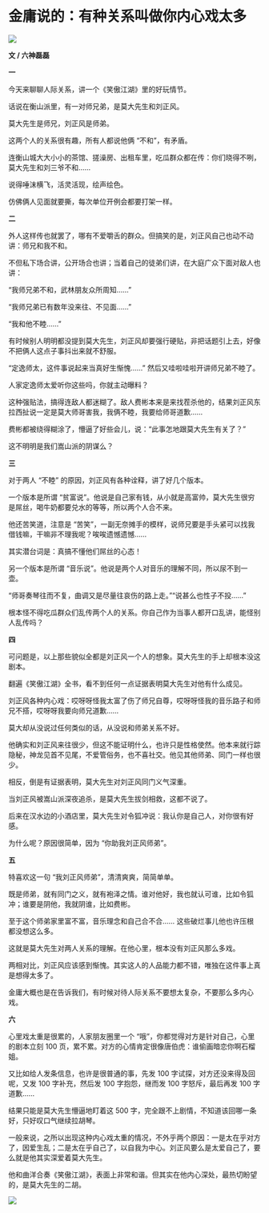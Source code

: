 # 金庸说的：有种关系叫做你内心戏太多

![](https://mmbiz.qpic.cn/mmbiz_png/EC7unEiaL8xoiaYfgmLuKEiaEOcIqbnuXRc6twbXcQD0kCicVLyuYdDxu0HXJia8131nQUj3XnT0A7ChNrmTsnibDIlw/640?wx_fmt=png)

**文 / 六神磊磊**

**一**

今天来聊聊人际关系，讲一个《笑傲江湖》里的好玩情节。

话说在衡山派里，有一对师兄弟，是莫大先生和刘正风。

莫大先生是师兄，刘正风是师弟。

这两个人的关系很有趣，所有人都说他俩 “不和”，有矛盾。

连衡山城大大小小的茶馆、搓澡房、出租车里，吃瓜群众都在传：你们晓得不咧，莫大先生和刘三爷不和……

说得唾沫横飞，活灵活现，绘声绘色。

仿佛俩人见面就要撕，每次单位开例会都要打架一样。

**二**

外人这样传也就罢了，哪有不爱嚼舌的群众。但搞笑的是，刘正风自己也动不动讲：师兄和我不和。

不但私下场合讲，公开场合也讲；当着自己的徒弟们讲，在大庭广众下面对敌人也讲：

“我师兄弟不和，武林朋友众所周知……”

“我师兄弟已有数年没来往、不见面……”

“我和他不睦……”

有时候别人明明都没提到莫大先生，刘正风却要强行硬贴，非把话题引上去，好像不把俩人这点子事抖出来就不舒服。

“定逸师太，这件事说起来当真好生惭愧……” 然后又哇啦哇啦开讲师兄弟不睦了。

人家定逸师太爱听你这些吗，你就主动曝料？

这种强贴法，搞得连敌人都迷糊了。敌人费彬本来是来找茬杀他的，结果刘正风东拉西扯说一定是莫大师哥害我，我俩不睦，我要给师哥道歉……

费彬都被绕得糊涂了，懵逼了好些会儿，说：“此事怎地跟莫大先生有关了？”

这不明明是我们嵩山派的阴谋么？

**三**

对于两人 “不睦” 的原因，刘正风有各种诠释，讲了好几个版本。

一个版本是所谓 “贫富说”。他说是自己家有钱，从小就是高富帅，莫大先生很穷是屌丝，喝牛奶都要兑水的等等，所以两个人合不来。

他还苦笑道，注意是 “苦笑”，一副无奈摊手的模样，说师兄要是手头紧可以找我借钱嘛，干嘛非不理我呢？唉唉遗憾遗憾……

其实潜台词是：真搞不懂他们屌丝的心态！

另一个版本是所谓 “音乐说”。他说是两个人对音乐的理解不同，所以尿不到一壶。

“师哥奏琴往而不复，曲调又是尽量往哀伤的路上走。”“说甚么也性子不投……”

根本怪不得吃瓜群众们乱传两个人的关系。你自己作为当事人都开口乱讲，能怪别人乱传吗？

**四**

可问题是，以上那些貌似全都是刘正风一个人的想象。莫大先生的手上却根本没这剧本。

翻遍《笑傲江湖》全书，看不到任何一点证据表明莫大先生对他有什么成见。

刘正风各种内心戏：哎呀呀怪我太富了伤了师兄自尊，哎呀呀怪我的音乐路子和师兄不搭，哎呀呀我要向师兄道歉……

莫大却从没说过任何类似的话，从没说和师弟关系不好。

他确实和刘正风来往很少，但这不能证明什么，也许只是性格使然。他本来就行踪隐秘，神龙见首不见尾，不爱管俗务，也不喜社交。他见其他师弟、同门一样也很少。

相反，倒是有证据表明，莫大先生对刘正风同门义气深重。

当刘正风被嵩山派深夜追杀，是莫大先生拔剑相救，这都不说了。

后来在汉水边的小酒店里，莫大先生对令狐冲说：我认你是自己人，对你很有好感。

为什么呢？原因很简单，因为 “你助我刘正风师弟”。

**五**

特喜欢这一句 “我刘正风师弟”，清清爽爽，简简单单。

既是师弟，就有同门之义，就有袍泽之情。谁对他好，我也就认可谁，比如令狐冲；谁要是阴他，我就阴谁，比如费彬。

至于这个师弟家里富不富，音乐理念和自己合不合…… 这些破烂事儿他也许压根都没想这么多。

这就是莫大先生对两人关系的理解。在他心里，根本没有刘正风那么多戏。

两相对比，刘正风应该感到惭愧。其实这人的人品能力都不错，唯独在这件事上真是想得太多了。

金庸大概也是在告诉我们，有时候对待人际关系不要想太复杂，不要那么多内心戏。

**六**

心里戏太重是很累的，人家朋友圈里一个 “哦”，你都觉得对方是针对自己，心里的剧本立刻 100 页，累不累。对方的心情肯定很像唐伯虎：谁偷画暗恋你啊石榴姐。

又比如给人发条信息，也许是很普通的事，先发 100 字试探，对方还没来得及回呢，又发 100 字补充，然后发 100 字抱怨，继而发 100 字怒斥，最后再发 100 字道歉……

结果只能是莫大先生懵逼地盯着这 500 字，完全跟不上剧情，不知道该回哪一条好，只好叹口气继续拉胡琴。

一般来说，之所以出现这种内心戏太重的情况，不外乎两个原因：一是太在乎对方了，因爱生乱；二是太在乎自己了，以自我为中心。刘正风要么是太爱自己了，要么就是他其实深爱着莫大先生。

他和曲洋合奏《笑傲江湖》，表面上非常和谐。但其实在他内心深处，最热切盼望的，是莫大先生的二胡。

![](https://mmbiz.qpic.cn/mmbiz_jpg/EC7unEiaL8xoiaYfgmLuKEiaEOcIqbnuXRcuklkSqU7TdibU8pfBmjeR5NaibOqmA4gib2jSEjM5ImNR9QDz67leoBtQ/640?wx_fmt=jpeg)

